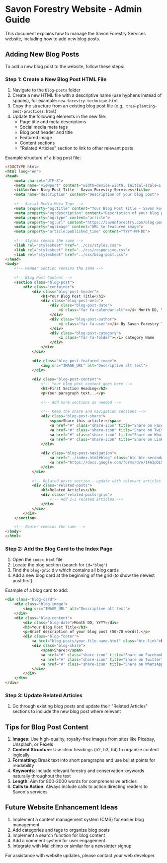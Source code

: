 # Savon Forestry Website - Admin Guide

This document explains how to manage the Savon Forestry Services website, including how to add new blog posts.

## Adding New Blog Posts

To add a new blog post to the website, follow these steps:

### Step 1: Create a New Blog Post HTML File

1. Navigate to the `blog-posts` folder
2. Create a new HTML file with a descriptive name (use hyphens instead of spaces), for example: `new-forestry-technique.html`
3. Copy the structure from an existing blog post file (e.g., `tree-planting-best-practices.html`)
4. Update the following elements in the new file:
   - Page title and meta descriptions
   - Social media meta tags
   - Blog post header and title
   - Featured image
   - Content sections
   - "Related Articles" section to link to other relevant posts

Example structure of a blog post file:

```html
<!DOCTYPE html>
<html lang="en">
<head>
    <meta charset="UTF-8">
    <meta name="viewport" content="width=device-width, initial-scale=1.0">
    <title>Your Blog Post Title - Savon Forestry Services</title>
    <meta name="description" content="Description of your blog post">
    
    <!-- Social Media Meta Tags -->
    <meta property="og:title" content="Your Blog Post Title - Savon Forestry Services">
    <meta property="og:description" content="Description of your blog post">
    <meta property="og:type" content="article">
    <meta property="og:url" content="https://savonforestry.com/blog-posts/your-file-name.html">
    <meta property="og:image" content="URL to featured image">
    <meta property="article:published_time" content="YYYY-MM-DD">
    
    <!-- Styles remain the same -->
    <link rel="stylesheet" href="../css/styles.css">
    <link rel="stylesheet" href="../css/responsive.css">
    <link rel="stylesheet" href="../css/blog-post.css">
</head>
<body>
    <!-- Header Section remains the same -->
    
    <!-- Blog Post Content -->
    <section class="blog-post">
        <div class="container">
            <div class="blog-post-header">
                <h1>Your Blog Post Title</h1>
                <div class="blog-post-meta">
                    <div class="blog-post-date">
                        <i class="far fa-calendar-alt"></i> Month DD, YYYY
                    </div>
                    <div class="blog-post-author">
                        <i class="far fa-user"></i> By Savon Forestry Team
                    </div>
                    <div class="blog-post-category">
                        <i class="far fa-folder"></i> Category Name
                    </div>
                </div>
            </div>
            
            <div class="blog-post-featured-image">
                <img src="IMAGE_URL" alt="Descriptive alt text">
            </div>
            
            <div class="blog-post-content">
                <!-- Your blog post content goes here -->
                <h2>First Section Heading</h2>
                <p>Your paragraph text...</p>
                
                <!-- Add more sections as needed -->
                
                <!-- Keep the share and navigation sections -->
                <div class="blog-post-share">
                    <span>Share this article:</span>
                    <a href="#" class="share-icon" title="Share on Facebook"><i class="fab fa-facebook-f"></i></a>
                    <a href="#" class="share-icon" title="Share on Twitter"><i class="fab fa-twitter"></i></a>
                    <a href="#" class="share-icon" title="Share on WhatsApp"><i class="fab fa-whatsapp"></i></a>
                    <a href="#" class="share-icon" title="Share on LinkedIn"><i class="fab fa-linkedin-in"></i></a>
                </div>
                
                <div class="blog-post-navigation">
                    <a href="../index.html#blog" class="btn btn-secondary"><i class="fas fa-arrow-left"></i> Back to Blog</a>
                    <a href="https://docs.google.com/forms/d/e/1FAIpQLScJc3JTq0SBZHOAFtX7U3XRaJ9nUlJ55eKOXCkwRe4wdyEXRg/viewform" target="_blank" class="btn btn-primary">Book a Consultation <i class="fas fa-arrow-right"></i></a>
                </div>
            </div>
            
            <!-- Related posts section - update with relevant articles -->
            <div class="related-posts">
                <h3>Related Articles</h3>
                <div class="related-posts-grid">
                    <!-- Add 2-3 related articles -->
                </div>
            </div>
        </div>
    </section>

    <!-- Footer remains the same -->
</body>
</html>
```

### Step 2: Add the Blog Card to the Index Page

1. Open the `index.html` file
2. Locate the blog section (search for `id="blog"`)
3. Find the `blog-grid` div which contains all blog cards
4. Add a new blog card at the beginning of the grid (to show the newest post first)

Example of a blog card to add:

```html
<div class="blog-card">
    <div class="blog-image">
        <img src="IMAGE_URL" alt="Descriptive alt text">
    </div>
    <div class="blog-content">
        <div class="blog-date">Month DD, YYYY</div>
        <h3>Your Blog Post Title</h3>
        <p>Brief description of your blog post (50-70 words).</p>
        <div class="blog-footer">
            <a href="blog-posts/your-file-name.html" class="btn-link">Read More <i class="fas fa-arrow-right"></i></a>
            <div class="blog-share">
                <span>Share:</span>
                <a href="#" class="share-icon" title="Share on Facebook"><i class="fab fa-facebook-f"></i></a>
                <a href="#" class="share-icon" title="Share on Twitter"><i class="fab fa-twitter"></i></a>
                <a href="#" class="share-icon" title="Share on WhatsApp"><i class="fab fa-whatsapp"></i></a>
            </div>
        </div>
    </div>
</div>
```

### Step 3: Update Related Articles

1. Go through existing blog posts and update their "Related Articles" sections to include the new blog post where relevant

## Tips for Blog Post Content

1. **Images**: Use high-quality, royalty-free images from sites like Pixabay, Unsplash, or Pexels
2. **Content Structure**: Use clear headings (h2, h3, h4) to organize content logically
3. **Formatting**: Break text into short paragraphs and use bullet points for readability
4. **Keywords**: Include relevant forestry and conservation keywords naturally throughout the text
5. **Length**: Aim for 800-2000 words for comprehensive articles
6. **Calls to Action**: Always include calls to action directing readers to Savon's services

## Future Website Enhancement Ideas

1. Implement a content management system (CMS) for easier blog management
2. Add categories and tags to organize blog posts
3. Implement a search function for blog content
4. Add a comment system for user engagement
5. Integrate with Mailchimp or similar for a newsletter signup

For assistance with website updates, please contact your web developer.